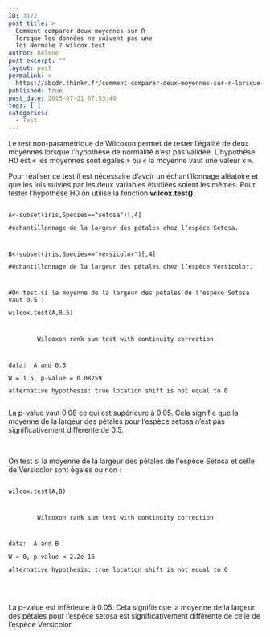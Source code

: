 ```yaml
---
ID: 3172
post_title: >
  Comment comparer deux moyennes sur R
  lorsque les données ne suivent pas une
  loi Normale ? wilcox.test
author: helene
post_excerpt: ""
layout: post
permalink: >
  https://abcdr.thinkr.fr/comment-comparer-deux-moyennes-sur-r-lorsque-les-donnees-ne-suivent-pas-une-loi-normale-wilcox-test/
published: true
post_date: 2015-07-21 07:53:40
tags: [ ]
categories:
  - Test
---
```

<p>Le test non-paramétrique de Wilcoxon permet de tester l’égalité de deux moyennes lorsque l’hypothèse de normalité n’est pas validée. L’hypothèse H0 est « les moyennes sont égales » ou « la moyenne vaut une valeur x ».</p><p>Pour réaliser ce test il est nécessaire d’avoir un échantillonnage aléatoire et que les lois suivies par les deux variables étudiées soient les mêmes. Pour tester l’hypothèse H0 on utilise la fonction <b>wilcox.test().</b></p><p> <pre><code><br />A&lt;-subset(iris,Species=="setosa")[,4]</p><p>#échantillonnage de la largeur des pétales chez l’espèce Setosa.</p><p> </p><p>B&lt;-subset(iris,Species=="versicolor")[,4]</p><p>#échantillonnage de la largeur des pétales chez l’espèce Versicolor.</p><p>    </p><p>#On test si la moyenne de la largeur des pétales de l'espèce Setosa vaut 0.5 :</p><p>wilcox.test(A,0.5)</p><p> </p><p>        Wilcoxon rank sum test with continuity correction</p><p> </p><p>data:  A and 0.5</p><p>W = 1.5, p-value = 0.08259</p><p>alternative hypothesis: true location shift is not equal to 0 </p><p></code></pre> </p><p>La p-value vaut 0.08 ce qui est supérieure à 0.05. Cela signifie que la moyenne de la largeur des pétales pour l’espèce setosa n’est pas significativement différente de 0.5.</p><p> </p><p>On test si la moyenne de la largeur des pétales de l'espèce Setosa et celle de Versicolor sont égales ou non :</p><p> <pre><code><br />wilcox.test(A,B)</p><p> </p><p>        Wilcoxon rank sum test with continuity correction</p><p> </p><p>data:  A and B</p><p>W = 0, p-value &lt; 2.2e-16</p><p>alternative hypothesis: true location shift is not equal to 0</p><p></code></pre>   </p><p>La p-value est inférieure à 0.05. Cela signifie que la moyenne de la largeur des pétales pour l’espèce setosa est significativement différente de celle de l’espèce Versicolor.</p><p></p>